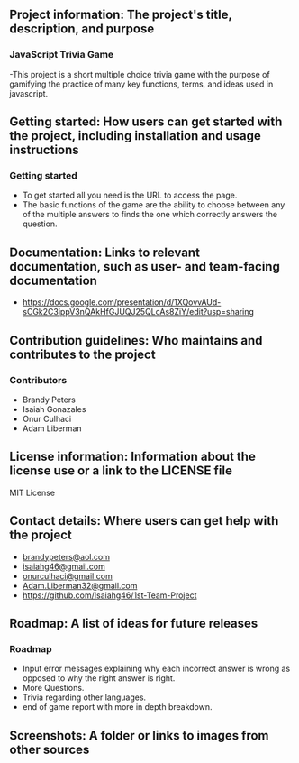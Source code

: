 ## Project information: The project's title, description, and purpose 
### JavaScript Trivia Game
-This project is a short multiple choice trivia game with the purpose of gamifying the practice of many key functions, terms, and ideas used in javascript.
## Getting started: How users can get started with the project, including installation and usage instructions
### Getting started
- To get started all you need is the URL to access the page.
- The basic functions of the game are the ability to choose between any of the multiple answers to finds the one which correctly answers the question.
## Documentation: Links to relevant documentation, such as user- and team-facing documentation 
- https://docs.google.com/presentation/d/1XQovvAUd-sCGk2C3ippV3nQAkHfGJUQJ25QLcAs8ZiY/edit?usp=sharing
## Contribution guidelines: Who maintains and contributes to the project 
### Contributors 
- Brandy Peters
- Isaiah Gonazales
- Onur Culhaci
- Adam Liberman
## License information: Information about the license use or a link to the LICENSE file 
MIT License
## Contact details: Where users can get help with the project 
- brandypeters@aol.com
- isaiahg46@gmail.com
- onurculhaci@gmail.com
- Adam.Liberman32@gmail.com
- https://github.com/Isaiahg46/1st-Team-Project
## Roadmap: A list of ideas for future releases 
### Roadmap
- Input error messages explaining why each incorrect answer is wrong as opposed to why the right answer is right.
- More Questions.
- Trivia regarding other languages.
- end of game report with more in depth breakdown.
## Screenshots: A folder or links to images from other sources 
   
